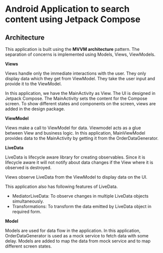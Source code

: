 # Android Application to search content using Jetpack Compose


## Architecture

This application is built using the **MVVM architecture** pattern. The separation of concerns is implemented using Models, Views, ViewModels.

**Views**

Views handle only the immediate interactions with the user. They only display data which they get from ViewModel. They take the user input and provide it to the ViewModel.

In this application, we have the MainActivity as View. The UI is designed in Jetpack Compose. The MainActivity sets the content for the Compose screen. To show different states and components on the screen, views are added in the design package.

**ViewModel**

Views make a call to ViewModel for data. Viewmodel acts as a glue between View and business logic. In this application, MainViewModel provides data to the MainActivity by getting it from the OrderDataGenerator.

**LiveData**

LiveData is lifecycle aware library for creating observables. Since it is lifecycle aware it will not notify about data changes if the View where it is observed is destroyed. 

Views observe LiveData from the ViewModel to display data on the UI.

This application also has following features of LiveData.

- MediatorLiveData: To observe changes in multiple LiveData objects simultaneously.
- Transformations:  To transform the data emitted by LiveData object in required form.

**Model**

Models are used for data flow in the application. In this application, OrderDataGenerator is used as a mock service to fetch data with some delay. Models are added to map the data from mock service and to map different screen states.  




 
